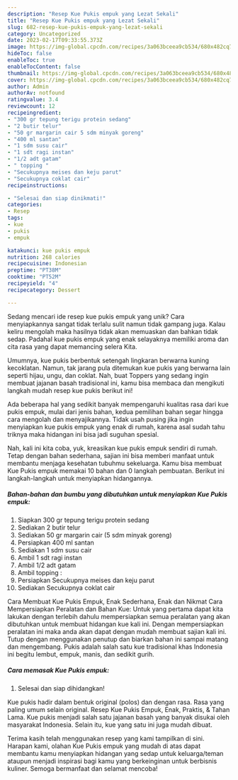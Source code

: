 ```yaml
---
description: "Resep Kue Pukis empuk yang Lezat Sekali"
title: "Resep Kue Pukis empuk yang Lezat Sekali"
slug: 682-resep-kue-pukis-empuk-yang-lezat-sekali
category: Uncategorized
date: 2023-02-17T09:33:55.373Z
image: https://img-global.cpcdn.com/recipes/3a063bceea9cb534/680x482cq70/kue-pukis-empuk-foto-resep-utama.jpg
hideToc: false
enableToc: true
enableTocContent: false
thumbnail: https://img-global.cpcdn.com/recipes/3a063bceea9cb534/680x482cq70/kue-pukis-empuk-foto-resep-utama.jpg
cover: https://img-global.cpcdn.com/recipes/3a063bceea9cb534/680x482cq70/kue-pukis-empuk-foto-resep-utama.jpg
author: Admin
authorAv: notfound
ratingvalue: 3.4
reviewcount: 12
recipeingredient:
- "300 gr tepung terigu protein sedang"
- "2 butir telur"
- "50 gr margarin cair 5 sdm minyak goreng"
- "400 ml santan"
- "1 sdm susu cair"
- "1 sdt ragi instan"
- "1/2 adt gatam"
- " topping "
- "Secukupnya meises dan keju parut"
- "Secukupnya coklat cair"
recipeinstructions:

- "Selesai dan siap dinikmati!"
categories:
- Resep
tags:
- kue
- pukis
- empuk

katakunci: kue pukis empuk 
nutrition: 268 calories
recipecuisine: Indonesian
preptime: "PT38M"
cooktime: "PT52M"
recipeyield: "4"
recipecategory: Dessert

---
```





Sedang mencari ide resep kue pukis empuk yang unik? Cara menyiapkannya sangat tidak terlalu sulit namun tidak gampang juga. Kalau keliru mengolah maka hasilnya tidak akan memuaskan dan bahkan tidak sedap. Padahal kue pukis empuk yang enak selayaknya memiliki aroma dan cita rasa yang dapat memancing selera Kita.





Umumnya, kue pukis berbentuk setengah lingkaran berwarna kuning kecoklatan. Namun, tak jarang pula ditemukan kue pukis yang berwarna lain seperti hijau, ungu, dan coklat. Nah, buat Toppers yang sedang ingin membuat jajanan basah tradisional ini, kamu bisa membaca dan mengikuti langkah mudah resep kue pukis berikut ini!

Ada beberapa hal yang sedikit banyak mempengaruhi kualitas rasa dari kue pukis empuk, mulai dari jenis bahan, kedua pemilihan bahan segar hingga cara mengolah dan menyajikannya. Tidak usah pusing jika ingin menyiapkan kue pukis empuk yang enak di rumah, karena asal sudah tahu triknya maka hidangan ini bisa jadi suguhan spesial.






Nah, kali ini kita coba, yuk, kreasikan kue pukis empuk sendiri di rumah. Tetap dengan bahan sederhana, sajian ini bisa memberi manfaat untuk membantu menjaga kesehatan tubuhmu sekeluarga. Kamu bisa membuat Kue Pukis empuk memakai 10 bahan dan 0 langkah pembuatan. Berikut ini langkah-langkah untuk menyiapkan hidangannya.

<!--inarticleads1-->

##### Bahan-bahan dan bumbu yang dibutuhkan untuk menyiapkan Kue Pukis empuk:

1. Siapkan 300 gr tepung terigu protein sedang
1. Sediakan 2 butir telur
1. Sediakan 50 gr margarin cair (5 sdm minyak goreng)
1. Persiapkan 400 ml santan
1. Sediakan 1 sdm susu cair
1. Ambil 1 sdt ragi instan
1. Ambil 1/2 adt gatam
1. Ambil  topping :
1. Persiapkan Secukupnya meises dan keju parut
1. Sediakan Secukupnya coklat cair


Cara Membuat Kue Pukis Empuk, Enak Sederhana, Enak dan Nikmat Cara Mempersiapkan Peralatan dan Bahan Kue: Untuk yang pertama dapat kita lakukan dengan terlebih dahulu mempersiapkan semua peralatan yang akan dibutuhkan untuk membuat hidangan kue kali ini. Dengan mempersiapkan peralatan ini maka anda akan dapat dengan mudah membuat sajian kali ini. Tutup dengan menggunakan penutup dan biarkan bahan ini sampai matang dan mengembang. Pukis adalah salah satu kue tradisional khas Indonesia ini begitu lembut, empuk, manis, dan sedikit gurih. 

<!--inarticleads2-->

##### Cara memasak Kue Pukis empuk:


1. Selesai dan siap dihidangkan!

Kue pukis hadir dalam bentuk original (polos) dan dengan rasa. Rasa yang paling umum selain original. Resep Kue Pukis Empuk, Enak, Praktis, &amp; Tahan Lama. Kue pukis menjadi salah satu jajanan basah yang banyak disukai oleh masyarakat Indonesia. Selain itu, kue yang satu ini juga mudah dibuat. 

Terima kasih telah menggunakan resep yang kami tampilkan di sini. Harapan kami, olahan Kue Pukis empuk yang mudah di atas dapat membantu kamu menyiapkan hidangan yang sedap untuk keluarga/teman ataupun menjadi inspirasi bagi kamu yang berkeinginan untuk berbisnis kuliner. Semoga bermanfaat dan selamat mencoba!
